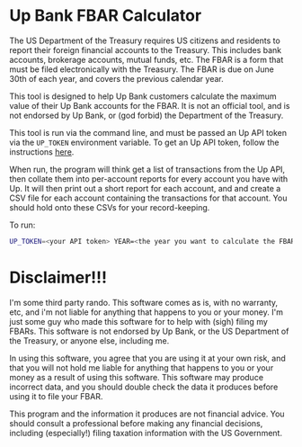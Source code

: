 # Up Bank FBAR Calculator

The US Department of the Treasury requires US citizens and residents to report their foreign financial accounts to the Treasury. This includes bank accounts, brokerage accounts, mutual funds, etc. The FBAR is a form that must be filed electronically with the Treasury. The FBAR is due on June 30th of each year, and covers the previous calendar year.

This tool is designed to help Up Bank customers calculate the maximum value of their Up Bank accounts for the FBAR. It is not an official tool, and is not endorsed by Up Bank, or (god forbid) the Department of the Treasury.

This tool is run via the command line, and must be passed an Up API token via the `UP_TOKEN` environment variable. To get an Up API token, follow the instructions [here](https://developer.up.com.au/#getting-started).

When run, the program will think get a list of transactions from the Up API, then collate them into per-account reports for every account you have with Up. It will then print out a short report for each account, and and create a CSV file for each account containing the transactions for that account. You should hold onto these CSVs for your record-keeping.

To run:
```Bash
UP_TOKEN=<your API token> YEAR=<the year you want to calculate the FBAR for> go run main.go
```

# Disclaimer!!!
I'm some third party rando. This software comes as is, with no warranty, etc, and i'm not liable for anything that happens to you or your money. I'm just some guy who made this software for to help with (sigh) filing my FBARs. This software is not endorsed by Up Bank, or the US Department of the Treasury, or anyone else, including me.

In using this software, you agree that you are using it at your own risk, and that you will not hold me liable for anything that happens to you or your money as a result of using this software. This software may produce incorrect data, and you should double check the data it produces before using it to file your FBAR.

This program and the information it produces are not financial advice. You should consult a professional before making any financial decisions, including (especially!) filing taxation information with the US Government.
